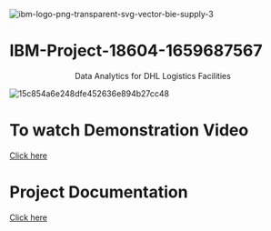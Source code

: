![ibm-logo-png-transparent-svg-vector-bie-supply-3](https://user-images.githubusercontent.com/111346716/202917125-c69c9766-a48e-426b-bbd4-9fcac54b8219.png)

# IBM-Project-18604-1659687567
<p align = "center">Data Analytics for DHL Logistics Facilities <P>

![15c854a6e248dfe452636e894b27cc48](https://user-images.githubusercontent.com/111346716/202916393-26d3e138-bf4d-4ed1-a588-05109f035d79.gif )
# To watch Demonstration Video
[Click here](https://github.com/IBM-EPBL/IBM-Project-18604-1659687567/blob/main/Final%20Deliverables/Demonstration%20Video/IBM%20PROJECT.mp4)

# Project Documentation
[Click here](https://github.com/IBM-EPBL/IBM-Project-18604-1659687567/blob/main/Final%20Deliverables/Final%20Report/IBM-Project-18604-1659687567.pdf)
